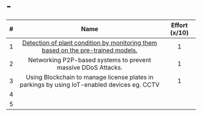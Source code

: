 # -

| # | Name | Effort (x/10) |
| :---: | :---: | :---: |
| 1 | [Detection of plant condition by monitoring them based on the pre-trained models.](https://github.com/sambhav2612/-/blob/master/PLANT-DETECTION.md) | 1 |
| 2 | Networking P2P-based systems to prevent massive DDoS Attacks. | 1 |
| 3 | Using Blockchain to manage license plates in parkings by using IoT-enabled devices eg. CCTV | 1 |
| 4 |  |  |
| 5 |  |  |
